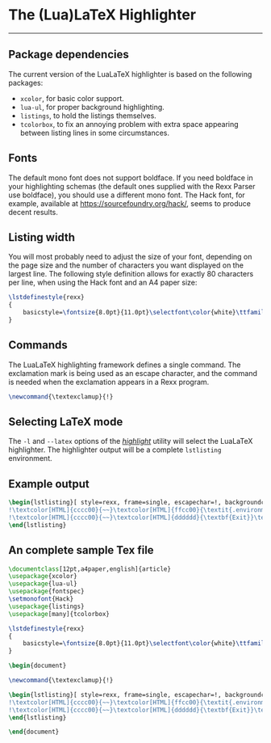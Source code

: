 The (Lua)LaTeX Highlighter
==========================

------------------------------

Package dependencies
--------------------

The current version of the LuaLaTeX highlighter
is based on the following packages:

- `xcolor`, for basic color support.
- `lua-ul`, for proper background highlighting.
- `listings`, to hold the listings themselves.
- `tcolorbox`, to fix an annoying problem with extra space
  appearing between listing lines in some circumstances.

Fonts
-----

The default mono font does not support boldface. If you need
boldface in your highlighting schemas (the default ones supplied
with the Rexx Parser use boldface), you should use a different
mono font. The Hack font, for example, available at
<https://sourcefoundry.org/hack/>, seems to produce decent
results.

Listing width
-------------

You will most probably need to adjust the size of your font,
depending on the page size and the number of characters
you want displayed on the largest line. The following style
definition allows for exactly 80 characters per line,
when using the Hack font and an A4 paper size:

~~~tex
\lstdefinestyle{rexx}
{
	basicstyle=\fontsize{8.0pt}{11.0pt}\selectfont\color{white}\ttfamily
}
~~~

Commands
--------

The LuaLaTeX highlighting framework defines a single command. The
exclamation mark is being used as an escape character,
and the command is needed when the exclamation
appears in a Rexx program.

~~~tex
\newcommand{\textexclamup}{!}
~~~

Selecting LaTeX mode
--------------------

The `-l` and `--latex` options of the
[*highlight*](/rexx-parser/doc/samples/highlight/) utility
will select the LuaLaTeX highlighter. The highlighter output
will be a complete `lstlisting` environment.

Example output
--------------

~~~tex
\begin{lstlisting}[ style=rexx, frame=single, escapechar=!, backgroundcolor={\color[HTML]{000000}} ]
!\textcolor[HTML]{cccc00}{~~}\textcolor[HTML]{ffcc00}{\textit{.environment}}\textcolor[HTML]{ff0000}{\~{}}\textcolor[HTML]{b8fa5c}{\textit{test.2.x}}\textcolor[HTML]{cccc00}{~}\textcolor[HTML]{dddddd}{\textbf{=}}\textcolor[HTML]{cccc00}{~}\textcolor[HTML]{ff66ff}{test.}\textcolor[HTML]{33cccc}{2}\textcolor[HTML]{ff0000}{.}\textcolor[HTML]{ff66ff}{\textit{x}}\textcolor[HTML]{cccc00}{~~~~~~}\textcolor[HTML]{00cc00}{\textit{--~Method~call,~compound~variable...}}!
!\textcolor[HTML]{cccc00}{~~}\textcolor[HTML]{dddddd}{\textbf{Exit}}\textcolor[HTML]{cccc00}{~}\textcolor[HTML]{ffcc00}{\textit{.test.2.x}}\textcolor[HTML]{cccc00}{~~~~~~~~~~~~~~~~~~~~~~~~}\textcolor[HTML]{00cc00}{\textit{--~...and~environment~variable}}!
\end{lstlisting}
~~~

An complete sample Tex file
---------------------------

~~~tex
\documentclass[12pt,a4paper,english]{article}
\usepackage{xcolor}
\usepackage{lua-ul}
\usepackage{fontspec}
\setmonofont{Hack}
\usepackage{listings}
\usepackage[many]{tcolorbox}

\lstdefinestyle{rexx}
{
	basicstyle=\fontsize{8.0pt}{11.0pt}\selectfont\color{white}\ttfamily
}

\begin{document}

\newcommand{\textexclamup}{!}

\begin{lstlisting}[ style=rexx, frame=single, escapechar=!, backgroundcolor={\color[HTML]{000000}} ]
!\textcolor[HTML]{cccc00}{~~}\textcolor[HTML]{ffcc00}{\textit{.environment}}\textcolor[HTML]{ff0000}{\~{}}\textcolor[HTML]{b8fa5c}{\textit{test.2.x}}\textcolor[HTML]{cccc00}{~}\textcolor[HTML]{dddddd}{\textbf{=}}\textcolor[HTML]{cccc00}{~}\textcolor[HTML]{ff66ff}{test.}\textcolor[HTML]{33cccc}{2}\textcolor[HTML]{ff0000}{.}\textcolor[HTML]{ff66ff}{\textit{x}}\textcolor[HTML]{cccc00}{~~~~~~}\textcolor[HTML]{00cc00}{\textit{--~Method~call,~compound~variable...}}!
!\textcolor[HTML]{cccc00}{~~}\textcolor[HTML]{dddddd}{\textbf{Exit}}\textcolor[HTML]{cccc00}{~}\textcolor[HTML]{ffcc00}{\textit{.test.2.x}}\textcolor[HTML]{cccc00}{~~~~~~~~~~~~~~~~~~~~~~~~}\textcolor[HTML]{00cc00}{\textit{--~...and~environment~variable}}!
\end{lstlisting}

\end{document}
~~~